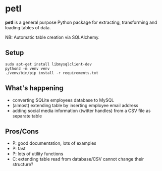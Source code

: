 # petl

**petl** is a general purpose Python package for extracting, transforming and
loading tables of data.

NB: Automatic table creation via SQLAlchemy.

## Setup

```
sudo apt-get install libmysqlclient-dev
python3 -m venv venv
./venv/bin/pip install -r requirements.txt
```

## What's happening

* converting SQLite employees database to MySQL
* (almost) extending table by inserting employee email address
* adding social media information (twitter handles) from a CSV file as separate table

## Pros/Cons

* P: good documentation, lots of examples
* P: fast
* P: lots of utility functions
* C: extending table read from database/CSV cannot change their structure?

